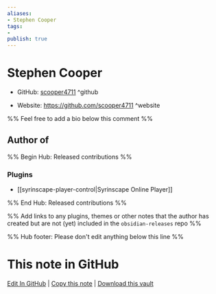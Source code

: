 ```yaml
---
aliases:
- Stephen Cooper
tags:
- 
publish: true
---
```


# Stephen Cooper

- GitHub: [scooper4711](https://github.com/scooper4711/) ^github
<!-- - Discord: `@` ^discord-->
- Website: <https://github.com/scooper4711> ^website
<!-- - [[Publish sites|Publish site]]: <https://> ^publish-->

%% Feel free to add a bio below this comment %%


## Author of

%% Begin Hub: Released contributions %%
### Plugins
- [[syrinscape-player-control|Syrinscape Online Player]]

%% End Hub: Released contributions %%

%% Add links to any plugins, themes or other notes that the author has created but are not (yet) included in the `obsidian-releases` repo %%

<!--
### Unlisted plugins
-->

<!--
### Others
-->

<!--
## Sponsor this author
-->

<!-- - [[GitHub sponsors]]: [Sponsor @scooper4711 on GitHub Sponsors](https://github.com/sponsors/scooper4711) ^github-sponsor-->
<!-- - [[Buy me a coffee]]: <https://> ^buy-me-a-coffee-->
<!-- - [[PayPal]]: <https://> ^paypal-->
<!-- - [[Patreon]]: <https://> ^patreon-->

<!--
## Follow this author
-->

<!-- - [[YouTube Channels|On YouTube]]: <https://> ^youtube-->
<!-- - Twitter: <https://> ^twitter-->
<!-- - ... -->

%% Hub footer: Please don't edit anything below this line %%

# This note in GitHub

<span class="git-footer">[Edit In GitHub](https://github.dev/obsidian-community/obsidian-hub/blob/main/01%20-%20Community/People/scooper4711.md "git-hub-edit-note") | [Copy this note](https://raw.githubusercontent.com/obsidian-community/obsidian-hub/main/01%20-%20Community/People/scooper4711.md "git-hub-copy-note") | [Download this vault](https://github.com/obsidian-community/obsidian-hub/archive/refs/heads/main.zip "git-hub-download-vault") </span>

